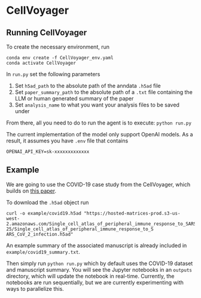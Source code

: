 # CellVoyager
## Running CellVoyager
To create the necessary environment, run
```
conda env create -f CellVoyager_env.yaml
conda activate CellVoyager
```
In `run.py` set the following parameters
1. Set `h5ad_path` to the absolute path of the anndata `.h5ad` file
2. Set `paper_summary_path` to the absolute path of a `.txt` file containing the LLM or human generated summary of the paper
3. Set `analysis_name` to what you want your analysis files to be saved under


From there, all you need to do to run the agent is to execute: `python run.py`


The current implementation of the model only support OpenAI models. As a result, it assumes you have `.env` file that contains
```
OPENAI_API_KEY=sk-xxxxxxxxxxxxx
```

## Example
We are going to use the COVID-19 case study from the CellVoyager, which builds on [this paper](https://www.nature.com/articles/s41591-020-0944-y).


To download the `.h5ad` object run
```
curl -o example/covid19.h5ad "https://hosted-matrices-prod.s3-us-
west-2.amazonaws.com/Single_cell_atlas_of_peripheral_immune_response_to_SARS_CoV_2_infection-25/Single_cell_atlas_of_peripheral_immune_response_to_S
ARS_CoV_2_infection.h5ad"
```
An example summary of the associated manuscript is already included in `example/covid19_summary.txt`.


Then simply run `python run.py` which by default uses the COVID-19 dataset and manuscript summary. You will see the Jupyter notebooks in an `outputs` directory, which will update the notebook in real-time. Currently, the notebooks are run sequentially, but we are currently experimenting with ways to parallelize this.
